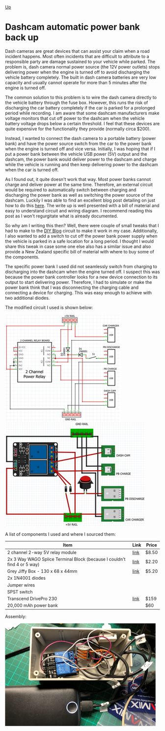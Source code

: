 [Up](../)
# Dashcam automatic power bank back up

Dash cameras are great devices that can assist your claim when a road incident happens. Most often incidents that are difficult to attribute to a responsible party are damage sustained to your vehicle while parked. The problem is, dash camera normal power source (the 12V power outlets) stops delivering power when the engine is turned off to avoid discharging the vehicle battery completely. The built in dash camera batteries are very low capacity and usually cannot operate for more than 5 minutes after the engine is turned off.

The common solution to this problem is to wire the dash camera directly to the vehicle battery through the fuse box. However, this runs the risk of discharging the car battery completely if the car is parked for a prolonged period while recording. I am aware that some dashcam manufacturers make voltage monitors that cut off power to the dashcam when the vehicle battery voltage drops below a certain threshold. I feel that these devices are quite expensive for the functionality they provide (normally circa $200).

Instead, I wanted to connect the dash camera to a portable battery (power bank) and have the power source switch from the car to the power bank when the engine is turned off and vice versa. Initially, I was hoping that if I put a power bank between the vehicle USB power (5V) output and the dashcam, the power bank would deliver power to the dashcam and charge while the vehicle is running and then keep delivering power to the dashcam when the car is turned off.

As I found out, it quite doesn't work that way. Most power banks cannot charge and deliver power at the same time. Therefore, an external circuit would be required to automatically switch between charging and discharging the power bank as well as switching the power source of the dashcam. Luckily I was able to find an excellent blog post detailing on just how to do this [here](https://diyblog.me/post/uninterruptible-5v-usb-power-supply/). The write up is well presented with a bill of material and easy to understand circuit and wiring diagram. I recommend reading this post as I won't regurgitate what is already documented.

So why am I writing this then? Well, there were couple of small tweaks that I had to make to the [DIY Blog](https://diyblog.me/post/uninterruptible-5v-usb-power-supply/) circuit to make it work in my case. Additionally, I also wanted to add a switch to cut off the power bank power supply when the vehicle is parked in a safe location for a long period. I thought I would share this tweak in case some one else also has a similar issue and also provide a New Zealand specific bill of material with where to buy some of the components.

The specific power bank I used did not seamlessly switch from charging to discharging into the dashcam when the engine turned off. I suspect this was because the power bank controller looks for a new device connection to its output to start delivering power. Therefore, I had to simulate or make the power bank think that I was disconnecting the charging cable and connecting a device for charging. This was easy enough to achieve with two additional diodes.

The modified circuit I used is shown below:

![Circuit 1](./img1.png)   ![Circuit 2](./img2.png)

A list of components I used and where I sourced them:

Item | Link | Price
---- | ---- | -----
2 channel 2-way 5V relay module | [link](https://www.surplustronics.co.nz/products/7145-relay-2-channel-module-expansion-board-5v-low-level-triggered) | $8.50
2x 3 Way WAGO Splice Terminal Block (because I couldn't find 4 or 5 way) | [link](https://www.jaycar.co.nz/3-way-wago-splice-terminal-block/p/HM32352x) | $2.20
Grey Jiffy Box - 130 x 68 x 44mm | [link](https://www.jaycar.co.nz/jiffy-box-grey-130-x-68-x-44mm/p/HB6023)	| $5.20
2x 1N4001 diodes | |
Jumper wires | |
SPST switch | |
Transcend DrivePro 230 |[link](https://www.pbtech.co.nz/product/CAMTRS0231/Transcend-DrivePro-230-Dash-Cam-with-Buit-in-WiFi)	| $159
20,000 mAh power bank | | $60

Assembly:

![Assembly](./img3.png)
